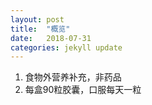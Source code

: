 ```yaml
---
layout: post
title:  "概览"
date:   2018-07-31
categories: jekyll update
---
```

  1. 食物外营养补充，非药品
  2. 每盒90粒胶囊，口服每天一粒
